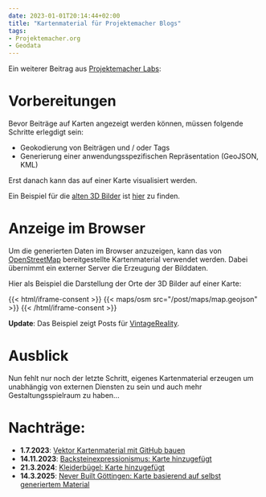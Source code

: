 ```yaml
---
date: 2023-01-01T20:14:44+02:00
title: "Kartenmaterial für Projektemacher Blogs"
tags:
- Projektemacher.org
- Geodata
---
```


Ein weiterer Beitrag aus [Projektemacher Labs](https://labs.projektemacher.org/):
<!--more-->

# Vorbereitungen

Bevor Beiträge auf Karten angezeigt werden können, müssen folgende Schritte erlegdigt sein:
* Geokodierung von Beiträgen und / oder Tags
* Generierung einer anwendungsspezifischen Repräsentation (GeoJSON, KML)

Erst danach kann das auf einer Karte visualisiert werden.

Ein Beispiel für die [alten 3D Bilder](/future/3d/) ist [hier](/future/3d/map.geojson) zu finden.

# Anzeige im Browser

Um die generierten Daten im Browser anzuzeigen, kann das von [OpenStreetMap](https://www.openstreetmap.org/) bereitgestellte Kartenmaterial verwendet werden. Dabei übernimmt ein externer Server die Erzeugung der Bilddaten.

Hier als Beispiel die Darstellung der Orte der 3D Bilder auf einer Karte:

{{< html/iframe-consent >}}
    {{< maps/osm src="/post/maps/map.geojson" >}}
{{< /html/iframe-consent >}}

**Update**: Das Beispiel zeigt Posts für [VintageReality](https://vintagereality.projektemacher.org/).

# Ausblick

Nun fehlt nur noch der letzte Schritt, eigenes Kartenmaterial erzeugen um unabhängig von externen Diensten zu sein und auch mehr Gestaltungsspielraum zu haben...

# Nachträge:
* **1.7.2023**: [Vektor Kartenmaterial mit GitHub bauen](/post/build-vector-tiles-on-github/)
* **14.11.2023**: [Backsteinexpressionismus: Karte hinzugefügt](https://backsteinexpressionismus.projektemacher.org/lists/#karte)
* **21.3.2024**: [Kleiderbügel: Karte hinzugefügt](https://xn--kleiderbgel-0hb.xn--blaufusstlpel-qmb.de/map/)
* **14.3.2025**: [Never Built Göttingen: Karte basierend auf selbst generiertem Material](https://never-built.goettingen.xyz/map/)
